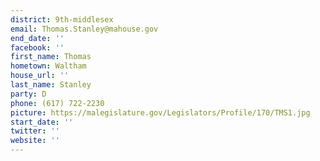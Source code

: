 ```yaml
---
district: 9th-middlesex
email: Thomas.Stanley@mahouse.gov
end_date: ''
facebook: ''
first_name: Thomas
hometown: Waltham
house_url: ''
last_name: Stanley
party: D
phone: (617) 722-2230
picture: https://malegislature.gov/Legislators/Profile/170/TMS1.jpg
start_date: ''
twitter: ''
website: ''
---
```

